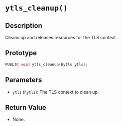 # `ytls_cleanup()`

## Description
Cleans up and releases resources for the TLS context.

## Prototype
```c
PUBLIC void ytls_cleanup(hytls ytls);
```

## Parameters
- `ytls` (`hytls`): The TLS context to clean up.

## Return Value
- None.
